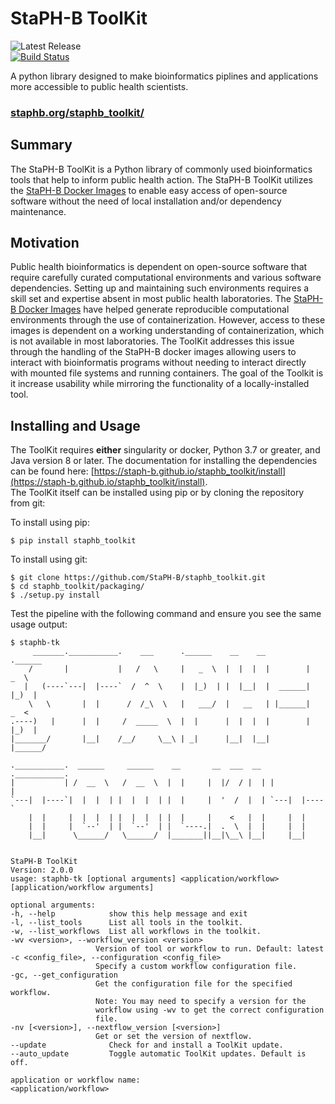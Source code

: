 # StaPH-B ToolKit
![Latest Release](https://img.shields.io/github/v/release/StaPH-B/staphb_toolkit)  
[![Build Status](https://travis-ci.org/StaPH-B/staphb_toolkit.svg?branch=master)](https://travis-ci.org/StaPH-B/staphb_toolkit)  

A python library designed to make bioinformatics piplines and applications more accessible to public health scientists.

### [staphb.org/staphb_toolkit/](https://staphb.org/staphb_toolkit/)

## Summary
The StaPH-B ToolKit is a Python library of commonly used bioinformatics tools that help to inform public health action. The StaPH-B ToolKit utilizes the [StaPH-B Docker Images](https://github.com/StaPH-B/docker-builds) to enable easy access of open-source software without the need of local installation and/or dependency maintenance.

## Motivation
Public health bioinformatics is dependent on open-source software that require carefully curated computational environments and various software dependencies. Setting up and maintaining such environments requires a skill set and expertise absent in most public health laboratories. The [StaPH-B Docker Images](https://github.com/StaPH-B/docker-builds) have helped generate reproducible computational environments through the use of containerization. However, access to these images is dependent on a working understanding of containerization, which is not available in most laboratories. The ToolKit addresses this issue through the handling of the StaPH-B docker images allowing users to interact with bioinformatis programs without needing to interact directly with mounted file systems and running containers. The goal of the Toolkit is it increase usability while mirroring the functionality of a locally-installed tool.

## Installing and Usage
The ToolKit requires **either** singularity or docker, Python 3.7 or greater, and Java version 8 or later.
The documentation for installing the dependencies can be found here: [https://staph-b.github.io/staphb_toolkit/install](https://staph-b.github.io/staphb_toolkit/install).  
The ToolKit itself can be installed using pip or by cloning the repository from git:

To install using pip:
```
$ pip install staphb_toolkit
```

To install using git:
```
$ git clone https://github.com/StaPH-B/staphb_toolkit.git
$ cd staphb_toolkit/packaging/
$ ./setup.py install
```

Test the pipeline with the following command and ensure you see the same usage output:  
```
$ staphb-tk
     _______.___________.    ___      .______    __    __         .______   
    /       |           |   /   \     |   _  \  |  |  |  |        |   _  \  
   |   (----`---|  |----`  /  ^  \    |  |_)  | |  |__|  |  ______|  |_)  |
    \   \       |  |      /  /_\  \   |   ___/  |   __   | |______|   _  <  
.----)   |      |  |     /  _____  \  |  |      |  |  |  |        |  |_)  |
|_______/       |__|    /__/     \__\ | _|      |__|  |__|        |______/  

.___________.  ______     ______    __       __  ___  __  .___________.
|           | /  __  \   /  __  \  |  |     |  |/  / |  | |           |
`---|  |----`|  |  |  | |  |  |  | |  |     |  '  /  |  | `---|  |----`
    |  |     |  |  |  | |  |  |  | |  |     |    <   |  |     |  |     
    |  |     |  `--'  | |  `--'  | |  `----.|  .  \  |  |     |  |     
    |__|      \______/   \______/  |_______||__|\__\ |__|     |__|     


StaPH-B ToolKit
Version: 2.0.0
usage: staphb-tk [optional arguments] <application/workflow> [application/workflow arguments]

optional arguments:
-h, --help            show this help message and exit
-l, --list_tools      List all tools in the toolkit.
-w, --list_workflows  List all workflows in the toolkit.
-wv <version>, --workflow_version <version>
                   Version of tool or workflow to run. Default: latest
-c <config_file>, --configuration <config_file>
                   Specify a custom workflow configuration file.
-gc, --get_configuration
                   Get the configuration file for the specified workflow.
                   Note: You may need to specify a version for the
                   workflow using -wv to get the correct configuration
                   file.
-nv [<version>], --nextflow_version [<version>]
                   Get or set the version of nextflow.
--update              Check for and install a ToolKit update.
--auto_update         Toggle automatic ToolKit updates. Default is off.

application or workflow name:
<application/workflow>

```

